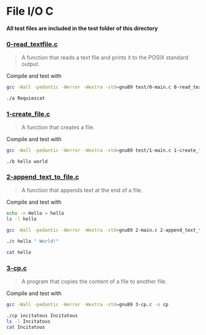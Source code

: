 # File I/O C

**All test files are included in the test folder of this directory**

### [0-read_textfile.c](./0-read_textfile.c)

> A function that reads a text file and prints it to the POSIX standard output.

Compile and test with
```bash
gcc -Wall -pedantic -Werror -Wextra -std=gnu89 test/0-main.c 0-read_textfile.c -o a
```
```bash
./a Requiescat
```

### [1-create_file.c](./1-create_file.c)

> A function that creates a file.

Compile and test with
```bash
gcc -Wall -pedantic -Werror -Wextra -std=gnu89 test/1-main.c 1-create_file.c -o b
```
```
./b hello world
```

### [2-append_text_to_file.c](./2-append_text_to_file.c)

> A function that appends text at the end of a file.

Compile and test with
```bash
echo -n Hello > hello
ls -l hello
```
```bash
gcc -Wall -pedantic -Werror -Wextra -std=gnu89 2-main.c 2-append_text_to_file.c -o c
```
```bash
./c hello " World!"
```
```bash
cat hello
```

### [3-cp.c](./3-cp.c)

> A program that copies the content of a file to another file.

Compile and test with
```bash
gcc -Wall -pedantic -Werror -Wextra -std=gnu89 3-cp.c -o cp
```
```bash
./cp incitatous Incitatous
ls -l Incitatous
cat Incitatous
```
